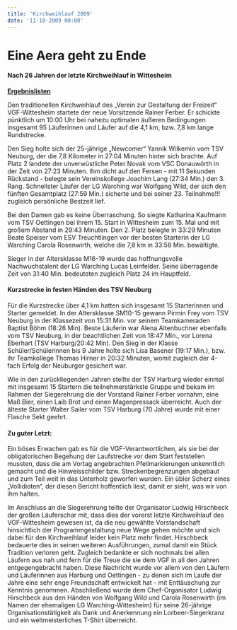 ```yaml
---
title: 'Kirchweihlauf 2009'
date: '11-10-2009 00:00'
---
```


# Eine Aera geht zu Ende
#### Nach 26 Jahren der letzte Kirchweihlauf in Wittesheim

**[Ergebnislisten](../../ergebnislisten)**

Den traditionellen Kirchweihlauf des „Verein zur Gestaltung der Freizeit“ VGF-Wittesheim startete der neue Vorsitzende Rainer Ferber. Er schickte pünktlich um 10:00 Uhr bei nahezu optimalen äußeren Bedingungen insgesamt 95 Läuferinnen und Läufer auf die 4,1 km, bzw. 7,8 km lange Rundstrecke.

Den Sieg holte sich der 25-jährige „Newcomer“ Yannik Wilkemin vom TSV Neuburg, der die 7,8 Kilometer in 27:04 Minuten hinter sich brachte. Auf Platz 2 landete der unverwüstliche Peter Novak vom VSC Donauwörth in der Zeit von 27:23 Minuten. Ihm dicht auf den Fersen - mit 11 Sekunden Rückstand - belegte sein Vereinskollege Joachim Lang (27:34 Min.) den 3. Rang. Schnellster Läufer der LG Warching war Wolfgang Wild, der sich den fünften Gesamtplatz (27:59 Min.) sicherte und bei seiner 23. Teilnahme!!! zugleich persönliche Bestzeit lief.

Bei den Damen gab es keine Überraschung. So siegte Katharina Kaufmann vom TSV Oettingen bei ihrem 15. Start in Wittesheim zum 15. Mal und mit großem Abstand in 29:43 Minuten. Den 2. Platz belegte in 33:29 Minuten Beate Speiser vom ESV Treuchtlingen vor der besten Starterin der LG Warching Carola Rosenwirth, welche die 7,8 km in 33:58 Min. bewältigte.

Sieger in der Altersklasse M16-19 wurde das hoffnungsvolle Nachwuchstalent der LG Warching Lucas Leinfelder. Seine überragende Zeit von 31:40 Min. bedeuteten zugleich Platz 24 im Hauptfeld.    

#### Kurzstrecke in festen Händen des TSV Neuburg

Für die Kurzstrecke über 4,1 km hatten sich insgesamt 15 Starterinnen und Starter gemeldet. In der Altersklasse SM10-15 gewann Pirmin Frey vom TSV Neuburg in der Klassezeit von 15:31 Min. vor seinem Teamkameraden Baptist Böhm (18:26 Min). Beste Läuferin war Alena Altenbuchner ebenfalls vom TSV Neuburg, in der beachtlichen Zeit von 18:47 Min., vor Lorena Eberhart (TSV Harburg/20:42 Min). Den Sieg in der Klasse Schüler/Schülerinnen bis 9 Jahre holte sich Lisa Basener (19:17 Min.), bzw. ihr Teamkollege Thomas Hirner in 20:32 Minuten, womit zugleich der 4-fach Erfolg der Neuburger gesichert war.

Wie in den zurückliegenden Jahren stellte der TSV Harburg wieder einmal mit insgesamt 15 Startern die teilnehmerstärkste Gruppe und bekam im Rahmen der Siegerehrung die der Vorstand Rainer Ferber vornahm, eine Maß Bier, einen Laib Brot und einen Magenpressack überreicht. Auch der älteste Starter Walter Sailer vom TSV Harburg (70 Jahre) wurde mit einer Flasche Sekt geehrt. 

#### Zu guter Letzt:

Ein böses Erwachen gab es für die VGF-Verantwortlichen, als sie bei der obligatorischen  Begehung der Laufstrecke vor dem Start feststellen mussten, dass die am Vortag angebrachten Pfeilmarkierungen unkenntlich gemacht und die Hinweisschilder bzw.  Streckenbegrenzungen abgebaut und zum Teil weit in das Unterholz geworfen wurden. Ein übler Scherz eines „Vollidioten“, der diesen Bericht hoffentlich liest, damit er sieht, was wir von ihm halten.

Im Anschluss an die Siegerehrung teilte der Organisator Ludwig Hirschbeck der großen Läuferschar mit, dass dies der vorerst letzte Kirchweihlauf des VGF-Wittesheim gewesen ist, da die neu gewählte Vorstandschaft hinsichtlich der Programmgestaltung neue Wege gehen möchte und sich dabei für den Kirchweihlauf leider kein Platz mehr findet. Hirschbeck bedauerte dies in seinen weiteren Ausführungen, zumal damit ein Stück Tradition verloren geht. Zugleich bedankte er sich nochmals bei allen Läufern aus nah und fern für die Treue die sie dem VGF in all den Jahren entgegengebracht haben. Diese Nachricht wurde vor allem von den Läufern und Läuferinnen aus Harburg und Oettingen - zu denen sich im Laufe der Jahre eine sehr enge Freundschaft entwickelt hat - mit Enttäuschung zur Kenntnis genommen. Abschließend wurde dem Chef-Organisator Ludwig Hirschbeck aus den Händen von Wolfgang Wild und Carola Rosenwirth (im Namen der ehemaligen LG Warching-Wittesheim) für seine 26-jährige Organisationstätigkeit als Dank und Anerkennung ein Lorbeer-Siegerkranz und ein weltmeisterliches T-Shirt überreicht.